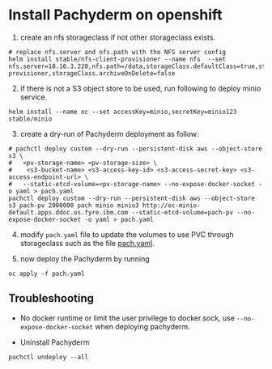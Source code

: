 # Install Pachyderm on openshift

1. create an nfs storageclass if not other storageclass exists.

```shell
# replace nfs.server and nfs.path with the NFS server config
helm install stable/nfs-client-provisioner --name nfs  --set nfs.server=10.16.3.220,nfs.path=/data,storageClass.defaultClass=true,storageClass.provisionerName=nfs-provisioner,storageClass.archiveOnDelete=false
```

2. if there is not a S3 object store to be used, run following to deploy minio service.

```shell
helm install --name oc --set accessKey=minio,secretKey=minio123 stable/minio
```

3. create a dry-run of Pachyderm deployment as follow:

```shell
# pachctl deploy custom --dry-run --persistent-disk aws --object-store s3 \
#   <pv-storage-name> <pv-storage-size> \
#    <s3-bucket-name> <s3-access-key-id> <s3-access-secret-key> <s3-access-endpoint-url> \
#   --static-etcd-volume=<pv-storage-name> --no-expose-docker-socket -o yaml > pach.yaml
pachctl deploy custom --dry-run --persistent-disk aws --object-store s3 pach-pv 2000000 pach minio minio3 http://oc-minio-default.apps.ddoc.os.fyre.ibm.com --static-etcd-volume=pach-pv --no-expose-docker-socket -o yaml > pach.yaml
```

4. modify `pach.yaml` file to update the volumes to use PVC through storageclass such as the file [pach.yaml](files/pachyderm/pach.yaml).

5. now deploy the Pachyderm by running

```shell
oc apply -f pach.yaml
```

## Troubleshooting

* No docker runtime or limit the user privilege to docker.sock, use `--no-expose-docker-socket` when deploying pachyderm.

* Uninstall Pachyderm

```shell
pachctl undeploy --all
```
